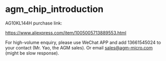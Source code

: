 # agm_chip_introduction
AG10KL144H purchase link:

https://www.aliexpress.com/item/1005005713889553.html

For high-volume enquiry, please use WeChat APP and add 13661545024 to your contact (Mr. Yao, the AGM sales). Or email sales@agm-micro.com (might be slow response).
